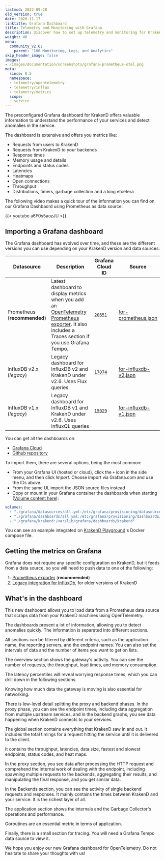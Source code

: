 ```yaml
---
lastmod: 2022-09-28
old_version: true
date: 2020-11-17
linktitle: Grafana Dashboard
title: Telemetry and Monitoring with Grafana
description: Discover how to set up telemetry and monitoring for KrakenD API Gateway using Grafana, gaining insights into performance and usage metrics
weight: 40
menu:
  community_v2.6:
    parent: "160 Monitoring, Logs, and Analytics"
skip_header_image: false
images:
- /images/documentation/screenshots/grafana-prometheus-otel.png
meta:
  since: 0.5
  namespace:
  - telemetry/opentelemetry
  - telemetry/influx
  - telemetry/metrics
  scope:
  - service
---
```


The preconfigured Grafana dashboard for KrakenD offers valuable information to understand the performance of your services and detect anomalies in the service.

The dashboard is extensive and offers you metrics like:

- Requests from users to KrakenD
- Requests from KrakenD to your backends
- Response times
- Memory usage and details
- Endpoints and status codes
- Latencies
- Heatmaps
- Open connections
- Throughput
- Distributions, timers, garbage collection and a long etcetera

The following video makes a quick tour of the information you can find on our Grafana Dashbaord using Prometheus as data source:

{{< youtube a6F0s5aozJU >}}

## Importing a Grafana dashboard
The Grafana dashboard has evolved over time, and these are the different versions you can use depending on your KrakenD version and data sources:

| Datasource | Description | Grafana Cloud ID | Source |
|----------|-----------|----------|----------|
| Prometheus<br>(**recommended**) | Latest dashboard to display metrics when you add an [OpenTelemetry Prometheus exporter](/docs/v2.6/telemetry/prometheus/). It also includes a Traces section if you use Grafana Tempo. | [`20651`](https://grafana.com/grafana/dashboards/20651) | [for-prometheus.json](https://github.com/krakend/telemetry-dashboards/blob/main/grafana/krakend/for-prometheus.json)|
| InfluxDB v2.x<br>(*legacy*) | Legacy dashboard for InfluxDB v2 and KrakenD under v2.6. Uses Flux queries | [`17074`](https://grafana.com/grafana/dashboards/17074) | [for-influxdb-v2.json](https://github.com/krakend/telemetry-dashboards/blob/main/grafana/krakend/for-influxdb-v2.json)|
| InfluxDB v1.x<br>(*legacy*)| Legacy dashboard for InfluxDB v1 and KrakenD under v2.6. Uses InfluxQL queries | [`15029`](https://grafana.com/grafana/dashboards/15029) | [for-influxdb-v1.json](https://github.com/krakend/telemetry-dashboards/blob/main/grafana/krakend/for-influxdb-v1.json)|

You can get all the dashboards on:

- [Grafana Cloud](https://grafana.com/orgs/krakendio/dashboards)
- [Github repository](https://github.com/krakend/telemetry-dashboards)

To import them, there are several options, being the most common:

- From your Grafana UI (hosted or cloud), click the `+` icon in the side menu, and then click *Import*. Choose import via Grafana.com and use the IDs above.
- From the same UI, import the JSON source files instead
- Copy or mount in your Grafana container the dashboards when starting ([Volume content here](https://github.com/krakend/telemetry-dashboards)):
```yml
volumes:
  - "./grafana/datasources/all.yml:/etc/grafana/provisioning/datasources/all.yml"
  - "./grafana/dashboards/all.yml:/etc/grafana/provisioning/dashboards/all.yml"
  - "./grafana/krakend:/var/lib/grafana/dashboards/krakend"
```
 You can see an example integrated on [KrakenD Playground](https://github.com/krakend/playground-community)'s Docker compose file.

## Getting the metrics on Grafana
Grafana does not require any specific configuration on KrakenD, but it feeds from a data source, so you will need to push data to one of the following:

1. [Prometheus exporter](/docs/v2.6/telemetry/prometheus/) (**recommended**)
2. [Legacy integration for InfluxDb](/docs/v2.6/telemetry/extended-metrics/), for older versions of KrakenD

## What's in the dashboard
This new dashboard allows you to load data from a Prometheus data source that scraps data from your KrakenD machines using OpenTelemetry.

The dashboards present a lot of information, allowing you to detect anomalies quickly. The information is separated into different sections.

All sections can be filtered by different criteria, such as the application name, the reporting servers, and the endpoint names. You can also set the intervals of data and the number of items you want to get on lists.

The overview section shows the gateway's activity. You can see the number of requests, the throughput, load times, and memory consumption.

The latency percentiles will reveal worrying response times, which you can drill down in the following sections.

Knowing how much data the gateway is moving is also essential for networking.

There is low-level detail splitting the proxy and backend phases. In the proxy phase, you can see the endpoint times, including data aggregation from multiple upstream services, and in the backend graphs, you see data happening when KrakenD connects to your services.


The global section contains everything that KrakenD saw in and out. It includes the total timings for a request hitting the service until it is delivered to the client.

It contains the throughput, latencies, data size, fastest and slowest endpoints, status codes, and heat maps.

In the proxy section, you see data after processing the HTTP request and comprehend the internal work of dealing with the endpoint, including spawning multiple requests to the backends, aggregating their results, and manipulating the final response, and you get similar data.

In the Backends section, you can see the activity of single backend requests and responses. It mainly contains the times between KrakenD and your service. It is the richest layer of all.

The application section shows the internals and the Garbage Collector's operations and performance.

Goroutines are an essential metric in terms of application.

Finally, there is a small section for tracing. You will need a Grafana Tempo data source to view it.

We hope you enjoy our new Grafana dashboard for OpenTelemetry. Do not hesitate to share your thoughts with us!
